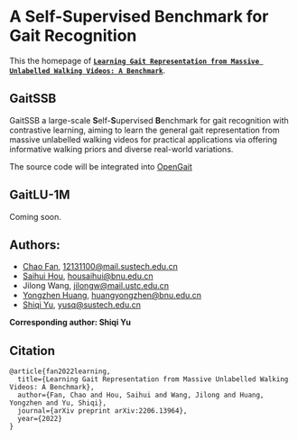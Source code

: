 # A Self-Supervised Benchmark for Gait Recognition
This the homepage of [**`Learning Gait Representation from Massive Unlabelled Walking Videos: A Benchmark`**](https://arxiv.org/pdf/2206.13964).

## GaitSSB
GaitSSB a large-scale **S**elf-**S**upervised **B**enchmark for gait recognition with contrastive learning, aiming to learn the general gait representation from massive unlabelled walking videos for practical applications via offering informative walking priors and diverse real-world variations.

The source code will be integrated into [OpenGait](https://github.com/ShiqiYu/OpenGait)

## GaitLU-1M
Coming soon.


## Authors:
- [Chao Fan](https://chaofan996.github.io), 12131100@mail.sustech.edu.cn
- [Saihui Hou](http://home.ustc.edu.cn/~saihui/index_english.html), housaihui@bnu.edu.cn
- Jilong Wang, jilongw@mail.ustc.edu.cn
- [Yongzhen Huang](https://cist.bnu.edu.cn/xygk/szdw/zgj/139853.html), huangyongzhen@bnu.edu.cn
- [Shiqi Yu](https://faculty.sustech.edu.cn/yusq/), yusq@sustech.edu.cn

**Corresponding author: Shiqi Yu**

## Citation
```
@article{fan2022learning,
  title={Learning Gait Representation from Massive Unlabelled Walking Videos: A Benchmark},
  author={Fan, Chao and Hou, Saihui and Wang, Jilong and Huang, Yongzhen and Yu, Shiqi},
  journal={arXiv preprint arXiv:2206.13964},
  year={2022}
}
```
